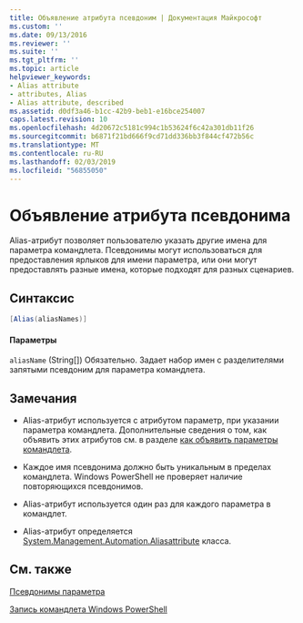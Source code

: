 ```yaml
---
title: Объявление атрибута псевдоним | Документация Майкрософт
ms.custom: ''
ms.date: 09/13/2016
ms.reviewer: ''
ms.suite: ''
ms.tgt_pltfrm: ''
ms.topic: article
helpviewer_keywords:
- Alias attribute
- attributes, Alias
- Alias attribute, described
ms.assetid: d0df3a46-b1cc-42b9-beb1-e16bce254007
caps.latest.revision: 10
ms.openlocfilehash: 4d20672c5181c994c1b53624f6c42a301db11f26
ms.sourcegitcommit: b6871f21bd666f9cd71dd336bb3f844cf472b56c
ms.translationtype: MT
ms.contentlocale: ru-RU
ms.lasthandoff: 02/03/2019
ms.locfileid: "56855050"
---
```

# <a name="alias-attribute-declaration"></a>Объявление атрибута псевдонима

Alias-атрибут позволяет пользователю указать другие имена для параметра командлета. Псевдонимы могут использоваться для предоставления ярлыков для имени параметра, или они могут предоставлять разные имена, которые подходят для разных сценариев.

## <a name="syntax"></a>Синтаксис

```csharp
[Alias(aliasNames)]
```

#### <a name="parameters"></a>Параметры

`aliasName` (String[]) Обязательно. Задает набор имен с разделителями запятыми псевдоним для параметра командлета.

## <a name="remarks"></a>Замечания

- Alias-атрибут используется с атрибутом параметр, при указании параметра командлета. Дополнительные сведения о том, как объявить этих атрибутов см. в разделе [как объявить параметры командлета](./how-to-declare-cmdlet-parameters.md).

- Каждое имя псевдонима должно быть уникальным в пределах командлета. Windows PowerShell не проверяет наличие повторяющихся псевдонимов.

- Alias-атрибут используется один раз для каждого параметра в командлет.

- Alias-атрибут определяется [System.Management.Automation.Aliasattribute](/dotnet/api/System.Management.Automation.AliasAttribute) класса.

## <a name="see-also"></a>См. также

[Псевдонимы параметра](./parameter-aliases.md)

[Запись командлета Windows PowerShell](./writing-a-windows-powershell-cmdlet.md)
